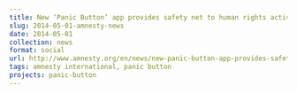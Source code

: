 ```yaml
---
title: New ‘Panic Button’ app provides safety net to human rights activists
slug: 2014-05-01-amnesty-news
date: 2014-05-01
collection: news
format: social
url: http://www.amnesty.org/en/news/new-panic-button-app-provides-safety-net-human-rights-activists-2014-05-01
tags: amnesty international, panic button
projects: panic-button
---
```



